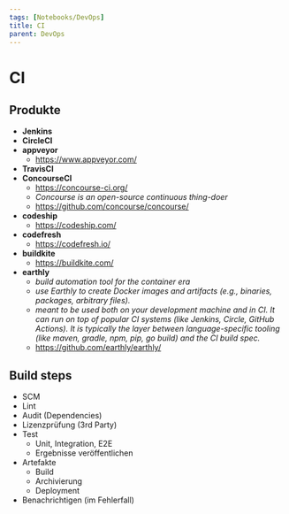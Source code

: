 ```yaml
---
tags: [Notebooks/DevOps]
title: CI
parent: DevOps
---
```


# CI

## Produkte
- **Jenkins**
- **CircleCI**
- **appveyor**
  - <https://www.appveyor.com/>
- **TravisCI**
- **ConcourseCI**
  - <https://concourse-ci.org/>
  - *Concourse is an open-source continuous thing-doer*
  - <https://github.com/concourse/concourse/>
- **codeship**
  - <https://codeship.com/>
- **codefresh**
  - <https://codefresh.io/>
- **buildkite**
  - <https://buildkite.com/>
- **earthly**
  - *build automation tool for the container era*
  - *use Earthly to create Docker images and artifacts (e.g., binaries, packages, arbitrary files).*
  - *meant to be used both on your development machine and in CI. It can run on top of popular CI systems (like Jenkins, Circle, GitHub Actions). It is typically the layer between language-specific tooling (like maven, gradle, npm, pip, go build) and the CI build spec.*
  - <https://github.com/earthly/earthly/>


## Build steps
- SCM
- Lint
- Audit (Dependencies)
- Lizenzprüfung (3rd Party)
- Test
    - Unit, Integration, E2E
    - Ergebnisse veröffentlichen
- Artefakte
    - Build
    - Archivierung
    - Deployment
- Benachrichtigen (im Fehlerfall)
